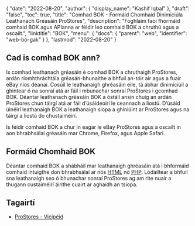 {
  "date": "2022-08-20",
  "author": {
    "display_name": "Kashif Iqbal"
},
  "draft": "false",
  "toc": true,
  "title": "Comhad BOK - Formáid Chomhaid Dinimiciúla Leathanach Gréasáin ProStores",
  "description": "Foghlaim faoi fhormáid comhaid BOK agus APIanna ar féidir leo comhaid BOK a chruthú agus a oscailt.",
  "linktitle": "BOK",
  "menu": {
    "docs": {
      "parent": "web",
      "identifier": "web-bo-gak"
}
},
  "lastmod": "2022-08-20"
}

## Cad is comhad BOK ann?

Is comhad leathanach gréasáin é comhad BOK a chruthaigh ProStores, ardán ríomhthráchtála gréasán-bhunaithe a bhfuil an-tóir air agus a fuair eBay níos déanaí. Cosúil le leathanaigh ghréasáin eile, tá ábhar dinimiciúil a ghintear ó na sonraí atá ar fáil i mbunachar sonraí ProStores i gcomhad BOK. Déantar leathanach gréasáin BOK a óstáil ansin chuig an ardán ProStores chun táirgí atá ar fáil d’úsáideoirí le ceannach a liostú. D’úsáid úinéirí leathanaigh BOK a leathanaigh siopa a ghiniúint ar ProStores agus na táirgí a liostú do chustaiméirí.

Is féidir comhaid BOK a chur in eagar le eBay ProStores agus a oscailt in aon bhrabhsálaí gréasáin mar Chrome, Firefox, agus Apple Safari.

## Formáid Chomhaid BOK

Déantar comhaid BOK a shábháil mar leathanaigh ghréasáin atá i bhformáid comhaid intuigthe don bhrabhsálaí ar nós [HTML](/web/html/) nó [PHP](/programming/php/). Lódáiltear a bhfuil sna leathanaigh seo ó bhunachar sonraí ProStores ag am rite nuair a thugann custaiméirí áirithe cuairt ar aghaidh an tsiopa.

## Tagairtí

* [ProStores - Vicipéid]( https://ga.wikipedia.org/wiki/ProStores)



